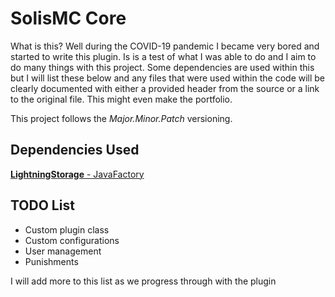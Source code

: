 # SolisMC Core
What is this? Well during the COVID-19 pandemic I became very bored and started to write this plugin. Is is a test of what I was able to do and I aim to do many things with this project. Some dependencies are used within this but I will list these below and any files that were used within the code will be clearly documented with either a provided header from the source or a link to the original file. This might even make the portfolio.

This project follows the *Major.Minor.Patch* versioning.


## Dependencies Used

[**LightningStorage** - JavaFactory](https://github.com/JavaFactoryDev/LightningStorage)

## TODO List

 - Custom plugin class
 - Custom configurations
 - User management
 - Punishments

I will add more to this list as we progress through with the plugin
